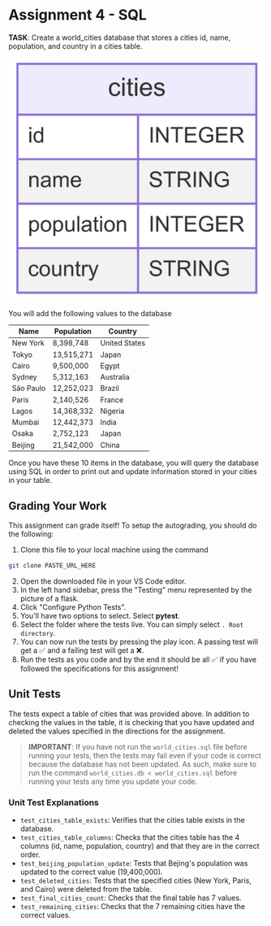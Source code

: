 # Assignment 4 - SQL

**TASK**: Create a world_cities database that stores a cities id, name, population, and country in a cities table. 

![ER Diagram](ER_Diagram.png)

You will add the following values to the database

| Name | Population | Country |
| -----| ---------- | ------- |
New York | 8,398,748 | United States |
Tokyo | 13,515,271 | Japan |
Cairo | 9,500,000 | Egypt |
Sydney | 5,312,163 | Australia | 
São Paulo | 12,252,023 | Brazil |
Paris | 2,140,526 | France |
Lagos | 14,368,332 | Nigeria |
Mumbai | 12,442,373 | India |
Osaka | 2,752,123 | Japan |
Beijing | 21,542,000 | China |

Once you have these 10 items in the database, you will query the database using SQL in order to print out and update information stored in your cities in your table.

## Grading Your Work
This assignment can grade itself! To setup the autograding, you should do the following:
1. Clone this file to your local machine using the command
```bash
git clone PASTE_URL_HERE
```
2. Open the downloaded file in your VS Code editor.
3. In the left hand sidebar, press the "Testing" menu represented by the picture of a flask.
4. Click "Configure Python Tests".
5. You'll have two options to select. Select **pytest**.
6. Select the folder where the tests live. You can simply select `. Root directory`.
7. You can now run the tests by pressing the play icon. A passing test will get a ✅ and a failing test will get a ❌.
8. Run the tests as you code and by the end it should be all ✅ if you have followed the specifications for this assignment!

## Unit Tests

The tests expect a table of cities that was provided above. In addition to checking the values in the table, it is checking that you have updated and deleted the values specified in the directions for the assignment. 

> **IMPORTANT**: If you have not run the `world_cities.sql` file before running your tests, then the tests may fail even if your code is correct because the database has not been updated. As such, make sure to run the command `world_cities.db < world_cities.sql` before running your tests any time you update your code.

### Unit Test Explanations
- `test_cities_table_exists`: Verifies that the cities table exists in the database.
- `test_cities_table_columns`: Checks that the cities table has the 4 columns (id, name, population, country) and that they are in the correct order.
- `test_beijing_population_update`: Tests that Bejing's population was updated to the correct value (19,400,000).
- `test_deleted_cities`: Tests that the specified cities (New York, Paris, and Cairo) were deleted from the table.
- `test_final_cities_count`: Checks that the final table has 7 values.
- `test_remaining_cities`: Checks that the 7 remaining cities have the correct values.